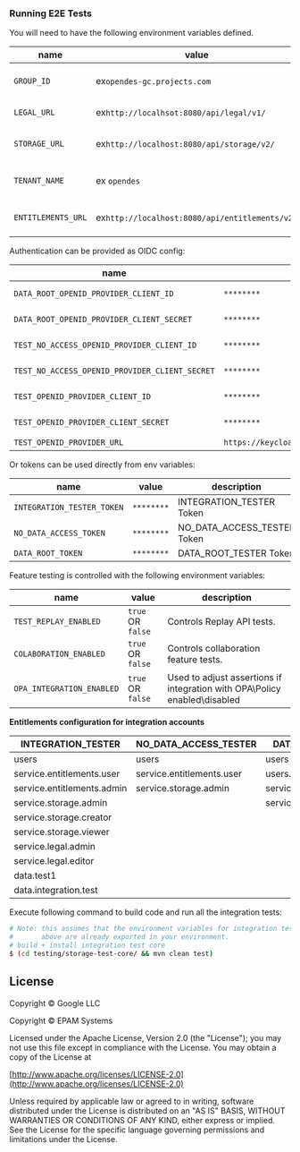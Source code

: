 ### Running E2E Tests

You will need to have the following environment variables defined.

| name                      | value                                          | description                                                                                                                      | sensitive? | source                                                       |
|---------------------------|------------------------------------------------|----------------------------------------------------------------------------------------------------------------------------------|------------|--------------------------------------------------------------|
| `GROUP_ID`                | ex`opendes-gc.projects.com`                    | OSDU R2 to run tests under                                                                                                       | no         | -                                                            |
| `LEGAL_URL`               | ex`http://localhsot:8080/api/legal/v1/`        | Legal API endpoint                                                                                                               | no         | -                                                            |
| `STORAGE_URL`             | ex`http://localhost:8080/api/storage/v2/`      | Endpoint of storage service                                                                                                      | no         | -                                                            |
| `TENANT_NAME`             | ex `opendes`                                   | OSDU tenant used for testing                                                                                                     | no         | --                                                           |
| `ENTITLEMENTS_URL`        | ex`http://localhost:8080/api/entitlements/v2/` | Endpoint of entitlements service                                                                                                 | no         | -                                                            |

Authentication can be provided as OIDC config:

| name                                           | value                                   | description                         | sensitive?                                        | source |
|------------------------------------------------|-----------------------------------------|-------------------------------------|---------------------------------------------------|--------|
| `DATA_ROOT_OPENID_PROVIDER_CLIENT_ID`          | `********`                              | DATA_ROOT_TESTER Client Id          | yes                                               | -      |
| `DATA_ROOT_OPENID_PROVIDER_CLIENT_SECRET`      | `********`                              | DATA_ROOT_TESTER Client secret      | yes                                               | -      |
| `TEST_NO_ACCESS_OPENID_PROVIDER_CLIENT_ID`     | `********`                              | NO_DATA_ACCESS_TESTER Client Id     | yes                                               | -      |
| `TEST_NO_ACCESS_OPENID_PROVIDER_CLIENT_SECRET` | `********`                              | NO_DATA_ACCESS_TESTER Client secret | Client secret for `$NO_ACCESS_INTEGRATION_TESTER` | -      |
| `TEST_OPENID_PROVIDER_CLIENT_ID`               | `********`                              | INTEGRATION_TESTER Client Id        | yes                                               | -      |
| `TEST_OPENID_PROVIDER_CLIENT_SECRET`           | `********`                              | INTEGRATION_TESTER Client secret    | Client secret for `$INTEGRATION_TESTER`           | -      |
| `TEST_OPENID_PROVIDER_URL`                     | `https://keycloak.com/auth/realms/osdu` | OpenID provider url                 | yes                                               | --     |

Or tokens can be used directly from env variables:

| name                       | value      | description                 | sensitive? | source |
|----------------------------|------------|-----------------------------|------------|--------|
| `INTEGRATION_TESTER_TOKEN` | `********` | INTEGRATION_TESTER Token    | yes        | -      |
| `NO_DATA_ACCESS_TOKEN`     | `********` | NO_DATA_ACCESS_TESTER Token | yes        | -      |
| `DATA_ROOT_TOKEN`          | `********` | DATA_ROOT_TESTER Token      | yes        | -      |


Feature testing is controlled with the following environment variables:

| name                      | value             | description                                                               |
|---------------------------|-------------------|---------------------------------------------------------------------------|
| `TEST_REPLAY_ENABLED`     | `true` OR `false` | Controls Replay API tests.                                                |
| `COLABORATION_ENABLED`    | `true` OR `false` | Controls collaboration feature tests.                                     |
| `OPA_INTEGRATION_ENABLED` | `true` OR `false` | Used to adjust assertions if integration with OPA\Policy enabled\disabled |



**Entitlements configuration for integration accounts**

| INTEGRATION_TESTER         | NO_DATA_ACCESS_TESTER     | DATA_ROOT_TESTER          |
|----------------------------|---------------------------|---------------------------|
| users                      | users                     | users                     |
| service.entitlements.user  | service.entitlements.user | users.data.root           |
| service.entitlements.admin | service.storage.admin     | service.entitlements.user |
| service.storage.admin      |                           | service.storage.viewer    |
| service.storage.creator    |                           |                           |
| service.storage.viewer     |                           |                           |
| service.legal.admin        |                           |                           |
| service.legal.editor       |                           |                           |
| data.test1                 |                           |                           |
| data.integration.test      |                           |                           |

Execute following command to build code and run all the integration tests:

 ```bash
 # Note: this assumes that the environment variables for integration tests as outlined
 #       above are already exported in your environment.
 # build + install integration test core
 $ (cd testing/storage-test-core/ && mvn clean test)
 ```

## License

Copyright © Google LLC

Copyright © EPAM Systems

Licensed under the Apache License, Version 2.0 (the "License");
you may not use this file except in compliance with the License.
You may obtain a copy of the License at

[http://www.apache.org/licenses/LICENSE-2.0](http://www.apache.org/licenses/LICENSE-2.0)

Unless required by applicable law or agreed to in writing, software
distributed under the License is distributed on an "AS IS" BASIS,
WITHOUT WARRANTIES OR CONDITIONS OF ANY KIND, either express or implied.
See the License for the specific language governing permissions and
limitations under the License.
